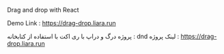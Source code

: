 Drag and drop with React

Demo Link : https://drag-drop.liara.run




پروژه درگ و دراپ با ری اکت
با استفاده از کتابخانه : dnd
لینک پروژه : https://drag-drop.liara.run

